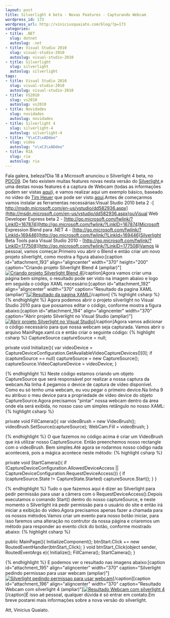```yaml
--- 
layout: post
title: Silverlight 4 beta - Novas Features - Capturando Webcam
wordpress_id: 173
wordpress_url: http://viniciusquaiato.com/blog/?p=173
categories: 
- title: .NET
  slug: dotnet
  autoslug: .net
- title: Visual Studio 2010
  slug: visual-studio-2010
  autoslug: visual-studio-2010
- title: Silverlight
  slug: silverlight
  autoslug: silverlight
tags: 
- title: Visual Studio 2010
  slug: visual-studio-2010
  autoslug: visual-studio-2010
- title: VS2010
  slug: vs2010
  autoslug: vs2010
- title: Novidades
  slug: novidades
  autoslug: novidades
- title: Silverlight 4
  slug: silverlight-4
  autoslug: silverlight-4
- title: "V\xC3\xADdeo"
  slug: video
  autoslug: "v\xC3\xADdeo"
- title: RIA
  slug: ria
  autoslug: ria
---
```

Fala galera, beleza?Dia 18 a Microsoft anunciou o Silverlight 4 beta, no [PDC09](http://microsoftpdc.com/). De fato existem muitas features novas nesta versão do [Silverlight ](http://silverlight.net/)e uma destas novas features é a captura de Webcam (todas as informações podem ser vistas [aqui](http://silverlight.net/getstarted/silverlight-4-beta/#tools)), e vamos realizar aqui um exemplo básico, baseado no vídeo do [Tim Heuer](http://timheuer.com/blog/) que pode ser visto [aqui](http://silverlight.net/learn/videos/all/access-web-camera-microphone/).Antes de começarmos vamos instalar as ferramentas necessárias:Visual Studio 2010 beta 2 -[ http://msdn.microsoft.com/en-us/vstudio/dd582936.aspx](http://msdn.microsoft.com/en-us/vstudio/dd582936.aspx)ouVisual Web Developer Express beta 2 - [http://go.microsoft.com/fwlink/?LinkID=167874](http://go.microsoft.com/fwlink/?LinkID=167874)Microsoft Expression Blend para .NET 4 - [http://go.microsoft.com/fwlink/?LinkId=169446](http://go.microsoft.com/fwlink/?LinkId=169446)Silverlight Beta Tools para Visual Studio 2010 - [http://go.microsoft.com/fwlink/?LinkID=177508](http://go.microsoft.com/fwlink/?LinkID=177508)Vamos lá pessoal, vamos começar.Primeiro vou abrir o Blend e então criar um novo projeto silverlight, como mostra a figura abaixo:[caption id="attachment_193" align="aligncenter" width="370" height="200" caption="Criando projeto Silverlight Blend 4 (ampliar)"][![Criando projeto Silverlight Blend 4](http://viniciusquaiato.com/blog/wp-content/uploads/2009/11/Criando-projeto-Silverlight-Blend-42.jpg "Criando projeto Silverlight Blend 4")](http://viniciusquaiato.com/blog/wp-content/uploads/2009/11/Criando-projeto-Silverlight-Blend-42.jpg)[/caption]Agora vamos criar uma página bem simples, o resultado pode ser visto na imagem abaixo e logo em seguida o código XAML necessário:[caption id="attachment_192" align="aligncenter" width="370" caption="Resultado da pagina XAML (ampliar)"][![Resultado da pagina XAML](http://viniciusquaiato.com/blog/wp-content/uploads/2009/11/Resultado-da-pagina-XAML1.jpg "Resultado da pagina XAML")](http://viniciusquaiato.com/blog/wp-content/uploads/2009/11/Resultado-da-pagina-XAML1.jpg)[/caption]
{% highlight csharp %}
</button>
{% endhighlight %}
Agora podemos abrir o projeto silverlight no Visual Studio 2010 para que possamos editar o código, conforme mostra a figura abaixo:[caption id="attachment_194" align="aligncenter" width="370" caption="Abrir projeto Silverlight no Visual Studio (ampliar)"][![Abrir projeto Silverlight no Visual Studio](http://viniciusquaiato.com/blog/wp-content/uploads/2009/11/Abrir-projeto-Silverlight-no-Visual-Studio1.jpg "Abrir projeto Silverlight no Visual Studio")](http://viniciusquaiato.com/blog/wp-content/uploads/2009/11/Abrir-projeto-Silverlight-no-Visual-Studio1.jpg)[/caption]Agora vamos adicionar o código necessário para que nossa webcam seja capturada. Vamos abrir o arquivo MainPage.xaml.cs e então criar o seguinte código:
{% highlight csharp %}
CaptureSource captureSource = null;
    
private void Initialize(){
var videoDevice = CaptureDeviceConfiguration.GetAvailableVideoCaptureDevices()[0];
    if (captureSource == null)        captureSource = new CaptureSource();
    captureSource.VideoCaptureDevice = videoDevice;
    }

{% endhighlight %}
Neste código estamos criando um objeto CaptureSource que será responsável por realizar a nossa captura da webcam.Na linha 4 pegamos o device de captura de vídeo disponível. Como eu só tenho uma webcam, eu vou pegar o primeiro device.Na linha 9 eu atribuo o meu device para a propriedade de video device do objeto CaptureSource.Agora precisamos "pintar" nossa webcam dentro da área onde ela será exibida, no nosso caso um simples retângulo no nosso XAML:
{% highlight csharp %}

private void FillCamera(){
var videoBrush = new VideoBrush();
    videoBrush.SetSource(captureSource);
    WebCam.Fill = videoBrush;
    }

{% endhighlight %}
O que fazemos no código acima é criar um VideoBrush que irá utilizar nosso CaptureSource. Então preenchemos nosso rectangle com o videoBrush. Bem simples.Até agora se rodarmos nosso código nada acontecerá, pois a mágica acontece neste método:
{% highlight csharp %}

private void StartCamera(){    if (CaptureDeviceConfiguration.AllowedDeviceAccess || CaptureDeviceConfiguration.RequestDeviceAccess())    {        if (captureSource.State != CaptureState.Started)            captureSource.Start();
    }
}

{% endhighlight %}
Tudo o que fazemos aqui é dizer ao Silverlight para pedir permissão para usar a câmera com o RequestDeviceAccess().Depois executamos o comando Start() dentro do nosso captureSource, e neste momento o Silverlight irá pedir permissão para o usuário do site e então irá iniciar a exibição do vídeo.Agora precisamos apenas fazer a chamada para os nossos métodos.Vamos criar um evento para nosso botão iniciar, para isso faremos uma alteração no contrutor da nossa página e criaremos um método para responder ao evento click do botão, conforme mostrado abaixo:
{% highlight csharp %}

public MainPage(){    InitializeComponent();
    btnStart.Click += new RoutedEventHandler(btnStart_Click);
    }
void btnStart_Click(object sender, RoutedEventArgs e){    Initialize();
    FillCamera();
    StartCamera();
    }

{% endhighlight %}
E podemos ver o resultado nas imagens abaixo:[caption id="attachment_195" align="aligncenter" width="370" caption="Silverlight pedindo permissao para usar webcam (ampliar)"][![Silverlight pedindo permissao para usar webcam](http://viniciusquaiato.com/blog/wp-content/uploads/2009/11/Silverlight-pedindo-permissao-para-usar-wecam1.jpg "Silverlight pedindo permissao para usar webcam")](http://viniciusquaiato.com/blog/wp-content/uploads/2009/11/Silverlight-pedindo-permissao-para-usar-wecam1.jpg)[/caption][caption id="attachment_196" align="aligncenter" width="370" caption="Resultado Webcam com silverlight 4 (ampliar)"][![Resultado Webcam com silverlight 4](http://viniciusquaiato.com/blog/wp-content/uploads/2009/11/Resultado-Webcam-com-silverlight-41.jpg "Resultado Webcam com silverlight 4")](http://viniciusquaiato.com/blog/wp-content/uploads/2009/11/Resultado-Webcam-com-silverlight-41.jpg)[/caption]É isso aê pessoal, qualquer dúvida é só entrar em contato.Em breve postarei mais informações sobre a nova versão do silverlight.

Att,
Vinicius Quaiato.
